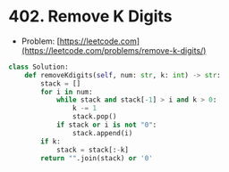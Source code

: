# 402. Remove K Digits

- Problem: [https://leetcode.com](https://leetcode.com/problems/remove-k-digits/)

```python
class Solution:
    def removeKdigits(self, num: str, k: int) -> str:
        stack = []
        for i in num:
            while stack and stack[-1] > i and k > 0:
                k -= 1
                stack.pop()
            if stack or i is not "0":
                stack.append(i)
        if k:
            stack = stack[:-k]
        return "".join(stack) or '0'
```